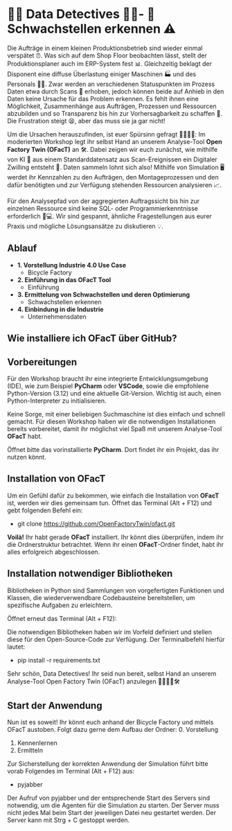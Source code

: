 # 🕵️‍♂️ Data Detectives 🕵️‍♀️- 🐛 Schwachstellen erkennen ⚠️

Die Aufträge in einem kleinen Produktionsbetrieb sind wieder einmal verspätet ⏰. 
Was sich auf dem Shop Floor beobachten lässt, stellt der Produktionsplaner auch im ERP-System fest 📊. 
Gleichzeitig beklagt der Disponent eine diffuse Überlastung einiger Maschinen 🏭 und des Personals 👷‍♂️. 
Zwar werden an verschiedenen Statuspunkten im Prozess Daten etwa durch Scans 📡 erhoben, 
jedoch können beide auf Anhieb in den Daten keine Ursache für das Problem erkennen. 
Es fehlt ihnen eine Möglichkeit, Zusammenhänge aus Aufträgen, Prozessen und Ressourcen abzubilden und 
so Transparenz bis hin zur Vorhersagbarkeit zu schaffen 🔮. 
Die Frustration steigt 😫, aber das muss sie ja gar nicht!

Um die Ursachen herauszufinden, ist euer Spürsinn gefragt 🕵️‍♀️🕵️‍♂️: 
Im moderierten Workshop legt ihr selbst Hand an unserem Analyse-Tool **Open Factory Twin (OFacT)** an 🛠️. 
Dabei zeigen wir euch zunächst, wie mithilfe von KI 🤖 aus einem Standarddatensatz aus Scan-Ereignissen 
ein Digitaler Zwilling entsteht 👫. Daten sammeln lohnt sich also! 
Mithilfe von Simulation 🖥️ werdet ihr Kennzahlen zu den Aufträgen, 
den Montageprozessen und den dafür benötigten und zur Verfügung stehenden Ressourcen analysieren 📈.

Für den Analysepfad von der aggregierten Auftragssicht bis hin zur einzelnen Ressource sind keine SQL- oder 
Programmierkenntnisse erforderlich 🚫💻. Wir sind gespannt, 
ähnliche Fragestellungen aus eurer Praxis und mögliche Lösungsansätze zu diskutieren 💡.

## Ablauf

- **1. Vorstellung Industrie 4.0 Use Case**
  - Bicycle Factory
- **2. Einführung in das OFacT Tool**
  - Einführung
- **3. Ermittelung von Schwachstellen und deren Optimierung**
  - Schwachstellen erkennen
- **4. Einbindung in die Industrie**
  - Unternehmensdaten

## Wie installiere ich OFacT über GitHub?

## Vorbereitungen 

Für den Workshop braucht ihr eine integrierte Entwicklungsumgebung (IDE), wie zum Beispiel **PyCharm** oder **VSCode**, 
sowie die empfohlene Python-Version (3.12) und eine aktuelle Git-Version. 
Wichtig ist auch, einen Python-Interpreter zu initialisieren.

Keine Sorge, mit einer beliebigen Suchmaschine ist dies einfach und schnell gemacht. 
Für diesen Workshop haben wir die notwendigen Installationen bereits vorbereitet, 
damit ihr möglichst viel Spaß mit unserem Analyse-Tool **OFacT** habt.

Öffnet bitte das vorinstallierte **PyCharm**. Dort findet ihr ein Projekt, das ihr nutzen könnt.

## Installation von OFacT

Um ein Gefühl dafür zu bekommen, wie einfach die Installation von **OFacT** ist, werden wir dies gemeinsam tun. 
Öffnet das Terminal (Alt + F12) und gebt folgenden Befehl ein:
- git clone https://github.com/OpenFactoryTwin/ofact.git

**Voilà!** Ihr habt gerade **OFacT** installiert. Ihr könnt dies überprüfen, indem ihr die Ordnerstruktur betrachtet. 
Wenn ihr einen **OFacT**-Ordner findet, habt ihr alles erfolgreich abgeschlossen.

## Installation notwendiger Bibliotheken

Bibliotheken in Python sind Sammlungen von vorgefertigten Funktionen und Klassen, 
die wiederverwendbare Codebausteine bereitstellen, um spezifische Aufgaben zu erleichtern.

Öffnet erneut das Terminal (Alt + F12):

Die notwendigen Bibliotheken haben wir im Vorfeld definiert und stellen diese für den Open-Source-Code zur Verfügung. 
Der Terminalbefehl hierfür lautet:
- pip install -r requirements.txt

Sehr schön, Data Detectives! 
Ihr seid nun bereit, selbst Hand an unserem Analyse-Tool Open Factory Twin (OFacT) anzulegen 🕵️‍♀️🕵️‍♂️🛠️

## Start der Anwendung

Nun ist es soweit! Ihr könnt euch anhand der Bicycle Factory und mittels OFacT austoben. 
Folgt dazu gerne dem Aufbau der Ordner:
0. Vorstellung
1. Kennenlernen
2. Ermitteln

Zur Sicherstellung der korrekten Anwendung der Simulation führt bitte vorab Folgendes im Terminal (Alt + F12) aus:
- pyjabber

Der Aufruf von pyjabber und der entsprechende Start des Servers sind notwendig, 
um die Agenten für die Simulation zu starten. 
Der Server muss nicht jedes Mal beim Start der jeweiligen Datei neu gestartet werden. 
Der Server kann mit Strg + C gestoppt werden.